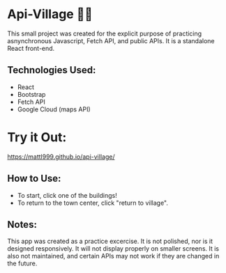 # Api-Village 🧑‍🌾

This small project was created for the explicit purpose of practicing asnynchronous Javascript, Fetch API, and public APIs. It is a standalone React front-end. 

## Technologies Used:
- React
- Bootstrap 
- Fetch API
- Google Cloud (maps API)

# Try it Out:

https://mattl999.github.io/api-village/ 

## How to Use:
- To start, click one of the buildings!
- To return to the town center, click "return to village".


## Notes: 
This app was created as a practice excercise. It is not polished, nor is it designed responsively. It will not display properly on smaller screens. It is also not maintained, and certain APIs may not work if they are changed in the future.
